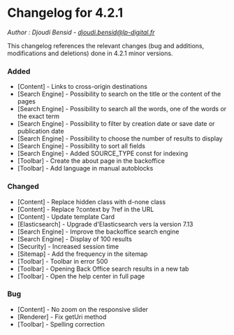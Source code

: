 # Changelog for 4.2.1

*Author : Djoudi Bensid - <djoudi.bensid@lp-digital.fr>*

This changelog references the relevant changes (bug and additions, modifications and deletions) done in 4.2.1 minor versions.

### Added
- [Content] - Links to cross-origin destinations
- [Search Engine] - Possibility to search on the title or the content of the pages
- [Search Engine] - Possibility to search all the words, one of the words or the exact term
- [Search Engine] - Possibility to filter by creation date or save date or publication date
- [Search Engine] - Possibility to choose the number of results to display
- [Search Engine] - Possibility to sort all fields
- [Search Engine] - Added SOURCE_TYPE const for indexing
- [Toolbar] - Create the about page in the backoffice
- [Toolbar] - Add language in manual autoblocks

### Changed
- [Content] - Replace hidden class with d-none class
- [Content] - Replace ?context by ?ref in the URL
- [Content] - Update template Card
- [Elasticsearch] - Upgrade d'Elasticsearch vers la version 7.13
- [Search Engine] - Improve the backoffice search engine
- [Search Engine] - Display of 100 results
- [Security] - Increased session time
- [Sitemap] - Add the frequency in the sitemap
- [Toolbar] - Toolbar in error 500
- [Toolbar] - Opening Back Office search results in a new tab
- [Toolbar] - Open the help center in full page

### Bug
- [Content] - No zoom on the responsive slider
- [Renderer] - Fix getUri method
- [Toolbar] - Spelling correction
